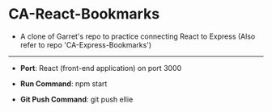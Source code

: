 # CA-React-Bookmarks

- A clone of Garret's repo to practice connecting React to Express (Also refer to repo 'CA-Express-Bookmarks')

---

- **Port**: React (front-end application) on port 3000

- **Run Command**: npm start

- **Git Push Command**: git push ellie
